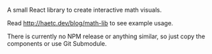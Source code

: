 A small React library to create interactive math visuals. 

Read http://haetc.dev/blog/math-lib to see example usage.

There is currently no NPM release or anything similar, so just copy the components
or use Git Submodule.
